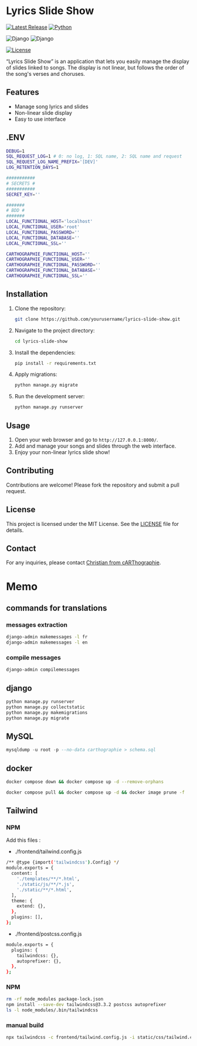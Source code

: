 # Lyrics Slide Show

[![Latest Release](https://img.shields.io/github/release/ChristianPRO1982/lyrics-slide-show.svg)](https://github.com/ChristianPRO1982/lyrics-slide-show/releases/latest)
[![Python](https://img.shields.io/badge/python-3.10%2B-blue.svg)](https://www.python.org/)

![Django](https://img.shields.io/badge/Django-5.1.6-green?logo=django&logoColor=white)
![Django](https://img.shields.io/badge/Django-Framework-green?logo=django)

[![License](https://img.shields.io/github/license/ChristianPRO1982/lyrics-slide-show.svg)](https://github.com/ChristianPRO1982/lyrics-slide-show/blob/main/LICENSE)

“Lyrics Slide Show” is an application that lets you easily manage the display of slides linked to songs. The display is not linear, but follows the order of the song's verses and choruses.

## Features

- Manage song lyrics and slides
- Non-linear slide display
- Easy to use interface

## .ENV

```bash
DEBUG=1
SQL_REQUEST_LOG=1 # 0: no log, 1: SQL name, 2: SQL name and request
SQL_REQUEST_LOG_NAME_PREFIX='[DEV]'
LOG_RETENTION_DAYS=1

###########
# SECRETS #
###########
SECRET_KEY=''

#######
# BDD #
#######
LOCAL_FUNCTIONAL_HOST='localhost'
LOCAL_FUNCTIONAL_USER='root'
LOCAL_FUNCTIONAL_PASSWORD=''
LOCAL_FUNCTIONAL_DATABASE=''
LOCAL_FUNCTIONAL_SSL=''

CARTHOGRAPHIE_FUNCTIONAL_HOST=''
CARTHOGRAPHIE_FUNCTIONAL_USER=''
CARTHOGRAPHIE_FUNCTIONAL_PASSWORD=''
CARTHOGRAPHIE_FUNCTIONAL_DATABASE=''
CARTHOGRAPHIE_FUNCTIONAL_SSL=''
```

## Installation

1. Clone the repository:
    ```bash
    git clone https://github.com/yourusername/lyrics-slide-show.git
    ```
2. Navigate to the project directory:
    ```bash
    cd lyrics-slide-show
    ```
3. Install the dependencies:
    ```bash
    pip install -r requirements.txt
    ```
4. Apply migrations:
    ```bash
    python manage.py migrate
    ```
5. Run the development server:
    ```bash
    python manage.py runserver
    ```

## Usage

1. Open your web browser and go to `http://127.0.0.1:8000/`.
2. Add and manage your songs and slides through the web interface.
3. Enjoy your non-linear lyrics slide show!

## Contributing

Contributions are welcome! Please fork the repository and submit a pull request.

## License

This project is licensed under the MIT License. See the [LICENSE](LICENSE) file for details.

## Contact

For any inquiries, please contact [Christian from cARThographie](mailto:carthographie@outlook.fr).

# Memo

## commands for translations

### messages extraction

```bash
django-admin makemessages -l fr
django-admin makemessages -l en
```

### compile messages

```bash
django-admin compilemessages
```

## django

```bash
python manage.py runserver
python manage.py collectstatic
python manage.py makemigrations
python manage.py migrate
```

## MySQL
```sql
mysqldump -u root -p --no-data carthographie > schema.sql
```

## docker
```bash
docker compose down && docker compose up -d --remove-orphans
```
```bash
docker compose pull && docker compose up -d && docker image prune -f
```

## Tailwind

### NPM

Add this files :
* ./frontend/tailwind.config.js
```bash
/** @type {import('tailwindcss').Config} */
module.exports = {
  content: [
    './templates/**/*.html',
    './static/js/**/*.js',
    './static/**/*.html',
  ],
  theme: {
    extend: {},
  },
  plugins: [],
};
```
* ./frontend/postcss.config.js
```bash
module.exports = {
  plugins: {
    tailwindcss: {},
    autoprefixer: {},
  },
};

```

### NPM
```bash
rm -rf node_modules package-lock.json
npm install --save-dev tailwindcss@3.3.2 postcss autoprefixer
ls -l node_modules/.bin/tailwindcss
```

### manual build
```bash
npx tailwindcss -c frontend/tailwind.config.js -i static/css/tailwind.css -o static/css/tailwind.lyrics_slide_show.css --minify
```